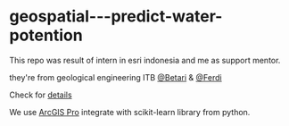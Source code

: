 # geospatial---predict-water-potention

This repo was result of intern in esri indonesia and me as support mentor. 

they're from geological engineering ITB [@Betari](https://www.linkedin.com/in/betari-ayu-pramita-8aa691145) & [@Ferdi](https://www.linkedin.com/in/ferdi-endinanda-343ba115b)

Check for [details](http://smartcommunity.maps.arcgis.com/apps/Cascade/index.html?appid=c95e09b3bed440e6b23143c12ca03706&preview)

We use [ArcGIS Pro](https://pro.arcgis.com/en/pro-app/) integrate with scikit-learn library from python.
